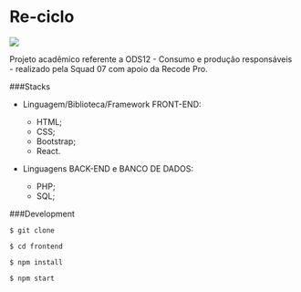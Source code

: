 # Re-ciclo

![](https://imgur.com/6h9GaZM.png)


Projeto acadêmico referente a ODS12 - Consumo e produção responsáveis - realizado pela Squad 07 com apoio da Recode Pro. 

###Stacks

+ Linguagem/Biblioteca/Framework FRONT-END:
	+ HTML;
	+ CSS;
	+ Bootstrap;
	+ React.

+ Linguagens BACK-END e BANCO DE DADOS:
	+ PHP;
	+ SQL;

###Development

`$ git clone`

`$ cd frontend`

`$ npm install`

`$ npm start`
